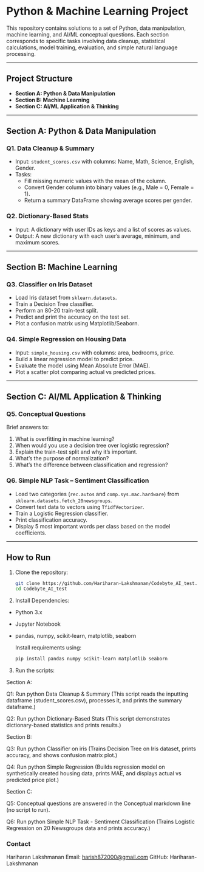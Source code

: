 # Python & Machine Learning Project

This repository contains solutions to a set of Python, data manipulation, machine learning, and AI/ML conceptual questions. Each section corresponds to specific tasks involving data cleanup, statistical calculations, model training, evaluation, and simple natural language processing.

---

## Project Structure

- **Section A: Python & Data Manipulation**
- **Section B: Machine Learning**
- **Section C: AI/ML Application & Thinking**

---

## Section A: Python & Data Manipulation

### Q1. Data Cleanup & Summary
- Input: `student_scores.csv` with columns: Name, Math, Science, English, Gender.
- Tasks:
  - Fill missing numeric values with the mean of the column.
  - Convert Gender column into binary values (e.g., Male = 0, Female = 1).
  - Return a summary DataFrame showing average scores per gender.

### Q2. Dictionary-Based Stats
- Input: A dictionary with user IDs as keys and a list of scores as values.
- Output: A new dictionary with each user’s average, minimum, and maximum scores.

---

## Section B: Machine Learning

### Q3. Classifier on Iris Dataset
- Load Iris dataset from `sklearn.datasets`.
- Train a Decision Tree classifier.
- Perform an 80-20 train-test split.
- Predict and print the accuracy on the test set.
- Plot a confusion matrix using Matplotlib/Seaborn.

### Q4. Simple Regression on Housing Data
- Input: `simple_housing.csv` with columns: area, bedrooms, price.
- Build a linear regression model to predict price.
- Evaluate the model using Mean Absolute Error (MAE).
- Plot a scatter plot comparing actual vs predicted prices.

---

## Section C: AI/ML Application & Thinking

### Q5. Conceptual Questions
Brief answers to:
1. What is overfitting in machine learning?
2. When would you use a decision tree over logistic regression?
3. Explain the train-test split and why it’s important.
4. What’s the purpose of normalization?
5. What’s the difference between classification and regression?

### Q6. Simple NLP Task – Sentiment Classification
- Load two categories (`rec.autos` and `comp.sys.mac.hardware`) from `sklearn.datasets.fetch_20newsgroups`.
- Convert text data to vectors using `TfidfVectorizer`.
- Train a Logistic Regression classifier.
- Print classification accuracy.
- Display 5 most important words per class based on the model coefficients.

---

## How to Run

1. Clone the repository:
   ```bash
   git clone https://github.com/Hariharan-Lakshmanan/Codebyte_AI_test.git
   cd Codebyte_AI_test

2. Install Dependencies:

- Python 3.x
- Jupyter Notebook
- pandas, numpy, scikit-learn, matplotlib, seaborn

  Install requirements using:

  ```bash
  pip install pandas numpy scikit-learn matplotlib seaborn

3. Run the scripts:
   
Section A:

Q1: Run python Data Cleanup & Summary
(This script reads the inputting dataframe (student_scores.csv), processes it, and prints the summary dataframe.)

Q2: Run python Dictionary-Based Stats
(This script demonstrates dictionary-based statistics and prints results.)

Section B:

Q3: Run python Classifier on iris
(Trains Decision Tree on Iris dataset, prints accuracy, and shows confusion matrix plot.)

Q4: Run python Simple Regression
(Builds regression model on synthetically created housing data, prints MAE, and displays actual vs predicted price plot.)

Section C:

Q5: Conceptual questions are answered in the Conceptual markdown line (no script to run).

Q6: Run python Simple NLP Task - Sentiment Classification
(Trains Logistic Regression on 20 Newsgroups data and prints accuracy.)

### Contact
Hariharan Lakshmanan
Email: harish872000@gmail.com
GitHub: Hariharan-Lakshmanan


